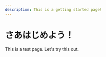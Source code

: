 ```yaml
---
description: This is a getting started page!
---
```


# さあはじめよう！

This is a test page. Let's try this out.



